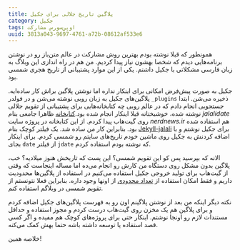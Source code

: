 ```yaml
---
title: پلاگین تاریخ جلالی برای جکیل
category: جکیل
tags: اوپن‌سورس مشارکت
uuid: 3813a043-9697-4761-a72b-08612af533e6
---
```


همونطور که قبلا نوشته بودم بهترین روش مشارکت در عالم متن‌باز رو در نوشتن برنامه‌هایی دیدم که شخصا بهشون نیاز پیدا کردیم. من هم در راه‌ اندازی این وبلاگ به زبان فارسی مشکلاتی با جکیل داشتم. یکی از این موارد پشتیبانی از تاریخ هجری شمسی بود.

جکیل به صورت پیش‌فرض امکانی برای اینکار نداره اما نوشتن پلاگین براش کار ساده‌ایه. پلاگین‌های جکیل به زبان روبی نوشته می‌شن و در فولدر `_plugins` ذخیره می‌شن. ابتدا جستجویی انجام دادم که در عالم روبی چه کتابخانه‌هایی برای پشتیبانی از تقویم جلالی نوشته شده، خوشبختانه قبلا اینکار انجام شده بود.[کتابخانه](https://github.com/aziz/jalalidate) ظاهرا جامعی بنام *jalalidate* روی گیت‌هاب پیدا کردم. از این کتابخانه در پروژه سایت *nerdnews.ir* هم استفاده شده بود. بنابراین کار من ساده شد. یک فیلتر کوچک بنام [Jekyll-jalali](https://github.com/mehdisadeghi/jekyll-jalali) برای جکیل نوشتم و با اضافه کردنش به جکیل روی ماشین خودم تاریخ‌های سایتم رو شمسی کردم. برای اینکار بجای `date` از فیلتر `jdate` که نوشته بودم استفاده کردم.

الانه که بپرسید پس کو این تقویم شمسی؟ این پست که تاریخش هنوز میلادیه؟ خب، پلاگین بدون مشکل روی دستگاه من کارش رو انجام می‌ده اما مساله اینجاست که وقتی از گیت‌هاب برای تولید خروجی جکیل استفاده می‌کنیم در استفاده از پلاگین‌ها محدودیت داریم و فقط امکان استفاده از [تعداد محدودی](https://help.github.com/articles/using-jekyll-plugins-with-github-pages/) از اونها وجود داره. بنابراین فعلا نتونستم از تقویم شمسی در وبلاگم استفاده کنم.

نکته دیگر اینکه من بعد از نوشتن پلاگینم اون رو به فهرست پلاگین‌های جکیل اضافه کردم و برای پلاگین هم یک مخزن روی گیت‌هاب درست کردم و مجوز استفاده و حداقل مستندات لازم رو اونجا نوشتم. اینکار حتی برای پروژه‌های کوچک هم مفیده و اگر کسی قصد استفاده یا توسعه داشته باشه حتما بهش کمک می‌کنه.

خلاصه همین!

